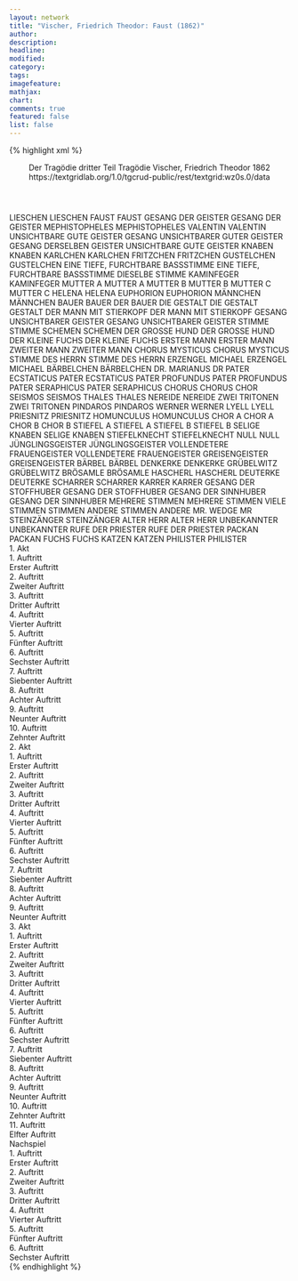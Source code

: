 ```yaml
---
layout: network
title: "Vischer, Friedrich Theodor: Faust (1862)"
author:
description:
headline:
modified:
category:
tags:
imagefeature: 
mathjax: 
chart: 
comments: true
featured: false
list: false
---
```

{% highlight xml %}
<?xml-model href="https://raw.githubusercontent.com/DLiNa/project/master/rules/lina.rnc"?><?xml-model href="https://raw.githubusercontent.com/DLiNa/project/master/rules/lina.sch"?>
<play xmlns="http://lina.digital">
  <header>
    <title>Faust</title>
    <subtitle>Der Tragödie dritter Teil</subtitle>
    <genretitle>Tragödie</genretitle>
    <author>Vischer, Friedrich Theodor</author>
    <date type="print" when="1862">1862</date>
    <date type="premiere"/>
    <date type="written"/>
    <source>https://textgridlab.org/1.0/tgcrud-public/rest/textgrid:wz0s.0/data</source>
  </header>
  <personae>
    <character>
      <name>LIESCHEN</name>
      <alias xml:id="lieschen">
        <name>LIESCHEN</name>
      </alias>
    </character>
    <character>
      <name>FAUST</name>
      <alias xml:id="faust">
        <name>FAUST</name>
      </alias>
    </character>
    <character>
      <name>GESANG DER GEISTER</name>
      <alias xml:id="gesang_der_geister">
        <name>GESANG DER GEISTER</name>
      </alias>
    </character>
    <character>
      <name>MEPHISTOPHELES</name>
      <alias xml:id="mephistopheles">
        <name>MEPHISTOPHELES</name>
      </alias>
    </character>
    <character>
      <name>VALENTIN</name>
      <alias xml:id="valentin">
        <name>VALENTIN</name>
      </alias>
    </character>
    <character>
      <name>UNSICHTBARE GUTE GEISTER</name>
      <alias xml:id="gesang_unsichtbarer_guter_geister">
        <name>GESANG UNSICHTBARER GUTER GEISTER</name>
      </alias>
      <alias xml:id="gesang_derselben_geister">
        <name>GESANG DERSELBEN GEISTER</name>
      </alias>
      <alias xml:id="unsichtbare_gute_geister">
        <name>UNSICHTBARE GUTE GEISTER</name>
      </alias>
    </character>
    <character>
      <name>KNABEN</name>
      <alias xml:id="knaben">
        <name>KNABEN</name>
      </alias>
    </character>
    <character>
      <name>KARLCHEN</name>
      <alias xml:id="karlchen">
        <name>KARLCHEN</name>
      </alias>
    </character>
    <character>
      <name>FRITZCHEN</name>
      <alias xml:id="fritzchen">
        <name>FRITZCHEN</name>
      </alias>
    </character>
    <character>
      <name>GUSTELCHEN</name>
      <alias xml:id="gustelchen">
        <name>GUSTELCHEN</name>
      </alias>
    </character>
    <character>
      <name>EINE TIEFE, FURCHTBARE BASSSTIMME</name>
      <alias xml:id="eine_tiefe_furchtbare_bassstimme">
        <name>EINE TIEFE, FURCHTBARE BASSSTIMME</name>
      </alias>
      <alias xml:id="dieselbe_stimme">
        <name>DIESELBE STIMME</name>
      </alias>
    </character>
    <character>
      <name>KAMINFEGER</name>
      <alias xml:id="kaminfeger">
        <name>KAMINFEGER</name>
      </alias>
    </character>
    <character>
      <name>MUTTER A</name>
      <alias xml:id="mutter_a">
        <name>MUTTER A</name>
      </alias>
    </character>
    <character>
      <name>MUTTER B</name>
      <alias xml:id="mutter_b">
        <name>MUTTER B</name>
      </alias>
    </character>
    <character>
      <name>MUTTER C</name>
      <alias xml:id="mutter_c">
        <name>MUTTER C</name>
      </alias>
    </character>
    <character>
      <name>HELENA</name>
      <alias xml:id="helena">
        <name>HELENA</name>
      </alias>
    </character>
    <character>
      <name>EUPHORION</name>
      <alias xml:id="euphorion">
        <name>EUPHORION</name>
      </alias>
    </character>
    <character>
      <name>MÄNNCHEN</name>
      <alias xml:id="männchen">
        <name>MÄNNCHEN</name>
      </alias>
    </character>
    <character>
      <name>BAUER</name>
      <alias xml:id="bauer">
        <name>BAUER</name>
      </alias>
      <alias xml:id="der_bauer">
        <name>DER BAUER</name>
      </alias>
    </character>
    <character>
      <name>DIE GESTALT</name>
      <alias xml:id="die_gestalt">
        <name>DIE GESTALT</name>
      </alias>
      <alias xml:id="gestalt">
        <name>GESTALT</name>
      </alias>
    </character>
    <character>
      <name>DER MANN MIT STIERKOPF</name>
      <alias xml:id="der_mann_mit_stierkopf">
        <name>DER MANN MIT STIERKOPF</name>
      </alias>
    </character>
    <character>
      <name>GESANG UNSICHTBARER GEISTER</name>
      <alias xml:id="gesang_unsichtbarer_geister">
        <name>GESANG UNSICHTBARER GEISTER</name>
      </alias>
    </character>
    <character>
      <name>STIMME</name>
      <alias xml:id="stimme">
        <name>STIMME</name>
      </alias>
    </character>
    <character>
      <name>SCHEMEN</name>
      <alias xml:id="schemen">
        <name>SCHEMEN</name>
      </alias>
    </character>
    <character>
      <name>DER GROSSE HUND</name>
      <alias xml:id="der_grosse_hund">
        <name>DER GROSSE HUND</name>
      </alias>
    </character>
    <character>
      <name>DER KLEINE FUCHS</name>
      <alias xml:id="der_kleine_fuchs">
        <name>DER KLEINE FUCHS</name>
      </alias>
    </character>
    <character>
      <name>ERSTER MANN</name>
      <alias xml:id="erster_mann">
        <name>ERSTER MANN</name>
      </alias>
    </character>
    <character>
      <name>ZWEITER MANN</name>
      <alias xml:id="zweiter_mann">
        <name>ZWEITER MANN</name>
      </alias>
    </character>
    <character>
      <name>CHORUS MYSTICUS</name>
      <alias xml:id="chorus_mysticus">
        <name>CHORUS MYSTICUS</name>
      </alias>
    </character>
    <character>
      <name>STIMME DES HERRN</name>
      <alias xml:id="stimme_des_herrn">
        <name>STIMME DES HERRN</name>
      </alias>
    </character>
    <character>
      <name>ERZENGEL MICHAEL</name>
      <alias xml:id="erzengel_michael">
        <name>ERZENGEL MICHAEL</name>
      </alias>
    </character>
    <character>
      <name>BÄRBELCHEN</name>
      <alias xml:id="bärbelchen">
        <name>BÄRBELCHEN</name>
      </alias>
    </character>
    <character>
      <name>DR. MARIANUS</name>
      <alias xml:id="dr">
        <name>DR</name>
      </alias>
    </character>
    <character>
      <name>PATER ECSTATICUS</name>
      <alias xml:id="pater_ecstaticus">
        <name>PATER ECSTATICUS</name>
      </alias>
    </character>
    <character>
      <name>PATER PROFUNDUS</name>
      <alias xml:id="pater_profundus">
        <name>PATER PROFUNDUS</name>
      </alias>
    </character>
    <character>
      <name>PATER SERAPHICUS</name>
      <alias xml:id="pater_seraphicus">
        <name>PATER SERAPHICUS</name>
      </alias>
    </character>
    <character>
      <name>CHORUS</name>
      <alias xml:id="chorus">
        <name>CHORUS</name>
      </alias>
      <alias xml:id="chor">
        <name>CHOR</name>
      </alias>
    </character>
    <character>
      <name>SEISMOS</name>
      <alias xml:id="seismos">
        <name>SEISMOS</name>
      </alias>
    </character>
    <character>
      <name>THALES</name>
      <alias xml:id="thales">
        <name>THALES</name>
      </alias>
    </character>
    <character>
      <name>NEREIDE</name>
      <alias xml:id="nereide">
        <name>NEREIDE</name>
      </alias>
    </character>
    <character>
      <name>ZWEI TRITONEN</name>
      <alias xml:id="zwei_tritonen">
        <name>ZWEI TRITONEN</name>
      </alias>
    </character>
    <character>
      <name>PINDAROS</name>
      <alias xml:id="pindaros">
        <name>PINDAROS</name>
      </alias>
    </character>
    <character>
      <name>WERNER</name>
      <alias xml:id="werner">
        <name>WERNER</name>
      </alias>
    </character>
    <character>
      <name>LYELL</name>
      <alias xml:id="lyell">
        <name>LYELL</name>
      </alias>
    </character>
    <character>
      <name>PRIESNITZ</name>
      <alias xml:id="priesnitz">
        <name>PRIESNITZ</name>
      </alias>
    </character>
    <character>
      <name>HOMUNCULUS</name>
      <alias xml:id="homunculus">
        <name>HOMUNCULUS</name>
      </alias>
    </character>
    <character>
      <name>CHOR A</name>
      <alias xml:id="chor_a">
        <name>CHOR A</name>
      </alias>
    </character>
    <character>
      <name>CHOR B</name>
      <alias xml:id="chor_b">
        <name>CHOR B</name>
      </alias>
    </character>
    <character>
      <name>STIEFEL A</name>
      <alias xml:id="stiefel_a">
        <name>STIEFEL A</name>
      </alias>
    </character>
    <character>
      <name>STIEFEL B</name>
      <alias xml:id="stiefel_b">
        <name>STIEFEL B</name>
      </alias>
    </character>
    <character>
      <name>SELIGE KNABEN</name>
      <alias xml:id="selige_knaben">
        <name>SELIGE KNABEN</name>
      </alias>
    </character>
    <character>
      <name>STIEFELKNECHT</name>
      <alias xml:id="stiefelknecht">
        <name>STIEFELKNECHT</name>
      </alias>
    </character>
    <character>
      <name>NULL</name>
      <alias xml:id="null">
        <name>NULL</name>
      </alias>
    </character>
    <character>
      <name>JÜNGLINGSGEISTER</name>
      <alias xml:id="jünglingsgeister">
        <name>JÜNGLINGSGEISTER</name>
      </alias>
    </character>
    <character>
      <name>VOLLENDETERE FRAUENGEISTER</name>
      <alias xml:id="vollendetere_frauengeister">
        <name>VOLLENDETERE FRAUENGEISTER</name>
      </alias>
    </character>
    <character>
      <name>GREISENGEISTER</name>
      <alias xml:id="greisengeister">
        <name>GREISENGEISTER</name>
      </alias>
    </character>
    <character>
      <name>BÄRBEL</name>
      <alias xml:id="bärbel">
        <name>BÄRBEL</name>
      </alias>
    </character>
    <character>
      <name>DENKERKE</name>
      <alias xml:id="denkerke">
        <name>DENKERKE</name>
      </alias>
    </character>
    <character>
      <name>GRÜBELWITZ</name>
      <alias xml:id="grübelwitz">
        <name>GRÜBELWITZ</name>
      </alias>
    </character>
    <character>
      <name>BRÖSAMLE</name>
      <alias xml:id="brösamle">
        <name>BRÖSAMLE</name>
      </alias>
    </character>
    <character>
      <name>HASCHERL</name>
      <alias xml:id="hascherl">
        <name>HASCHERL</name>
      </alias>
    </character>
    <character>
      <name>DEUTERKE</name>
      <alias xml:id="deuterke">
        <name>DEUTERKE</name>
      </alias>
    </character>
    <character>
      <name>SCHARRER</name>
      <alias xml:id="scharrer">
        <name>SCHARRER</name>
      </alias>
    </character>
    <character>
      <name>KARRER</name>
      <alias xml:id="karrer">
        <name>KARRER</name>
      </alias>
    </character>
    <character>
      <name>GESANG DER STOFFHUBER</name>
      <alias xml:id="gesang_der_stoffhuber">
        <name>GESANG DER STOFFHUBER</name>
      </alias>
    </character>
    <character>
      <name>GESANG DER SINNHUBER</name>
      <alias xml:id="gesang_der_sinnhuber">
        <name>GESANG DER SINNHUBER</name>
      </alias>
    </character>
    <character>
      <name>MEHRERE STIMMEN</name>
      <alias xml:id="mehrere_stimmen">
        <name>MEHRERE STIMMEN</name>
      </alias>
      <alias xml:id="viele_stimmen">
        <name>VIELE STIMMEN</name>
      </alias>
      <alias xml:id="stimmen">
        <name>STIMMEN</name>
      </alias>
      <alias xml:id="andere_stimmen">
        <name>ANDERE STIMMEN</name>
      </alias>
      <alias xml:id="andere">
        <name>ANDERE</name>
      </alias>
    </character>
    <character>
      <name>MR. WEDGE</name>
      <alias xml:id="mr">
        <name>MR</name>
      </alias>
    </character>
    <character>
      <name>STEINZÄNGER</name>
      <alias xml:id="steinzänger">
        <name>STEINZÄNGER</name>
      </alias>
    </character>
    <character>
      <name>ALTER HERR</name>
      <alias xml:id="alter_herr">
        <name>ALTER HERR</name>
      </alias>
    </character>
    <character>
      <name>UNBEKANNTER</name>
      <alias xml:id="unbekannter">
        <name>UNBEKANNTER</name>
      </alias>
    </character>
    <character>
      <name>RUFE DER PRIESTER</name>
      <alias xml:id="rufe_der_priester">
        <name>RUFE DER PRIESTER</name>
      </alias>
    </character>
    <character>
      <name>PACKAN</name>
      <alias xml:id="packan">
        <name>PACKAN</name>
      </alias>
    </character>
    <character>
      <name>FUCHS</name>
      <alias xml:id="fuchs">
        <name>FUCHS</name>
      </alias>
    </character>
    <character>
      <name>KATZEN</name>
      <alias xml:id="katzen">
        <name>KATZEN</name>
      </alias>
    </character>
    <character>
      <name>PHILISTER</name>
      <alias xml:id="philister">
        <name>PHILISTER</name>
      </alias>
    </character>
  </personae>
  <text>
    <div>
      <head>1. Akt</head>
      <div>
        <head>1. Auftritt</head>
        <div>
          <head>Erster Auftritt</head>
          <sp who="#lieschen">
            <amount n="1" unit="speech_acts"/>
            <amount n="963" unit="words"/>
            <amount n="155" unit="lines"/>
            <amount n="5452" unit="chars"/>
          </sp>
        </div>
      </div>
      <div>
        <head>2. Auftritt</head>
        <div>
          <head>Zweiter Auftritt</head>
          <sp who="#lieschen">
            <amount n="11" unit="speech_acts"/>
            <amount n="187" unit="words"/>
            <amount n="27" unit="lines"/>
            <amount n="1007" unit="chars"/>
          </sp>
          <sp who="#faust">
            <amount n="11" unit="speech_acts"/>
            <amount n="587" unit="words"/>
            <amount n="89" unit="lines"/>
            <amount n="3240" unit="chars"/>
          </sp>
        </div>
      </div>
      <div>
        <head>3. Auftritt</head>
        <div>
          <head>Dritter Auftritt</head>
          <sp who="#gesang_der_geister">
            <amount n="1" unit="speech_acts"/>
            <amount n="227" unit="words"/>
            <amount n="76" unit="lines"/>
            <amount n="1350" unit="chars"/>
          </sp>
          <sp who="#faust">
            <amount n="3" unit="speech_acts"/>
            <amount n="143" unit="words"/>
            <amount n="21" unit="lines"/>
            <amount n="777" unit="chars"/>
          </sp>
          <sp who="#mephistopheles">
            <amount n="3" unit="speech_acts"/>
            <amount n="38" unit="words"/>
            <amount n="6" unit="lines"/>
            <amount n="187" unit="chars"/>
          </sp>
          <sp who="#lieschen">
            <amount n="4" unit="speech_acts"/>
            <amount n="77" unit="words"/>
            <amount n="11" unit="lines"/>
            <amount n="361" unit="chars"/>
          </sp>
        </div>
      </div>
      <div>
        <head>4. Auftritt</head>
        <div>
          <head>Vierter Auftritt</head>
          <sp who="#valentin">
            <amount n="4" unit="speech_acts"/>
            <amount n="108" unit="words"/>
            <amount n="16" unit="lines"/>
            <amount n="552" unit="chars"/>
          </sp>
          <sp who="#faust">
            <amount n="2" unit="speech_acts"/>
            <amount n="83" unit="words"/>
            <amount n="16" unit="lines"/>
            <amount n="463" unit="chars"/>
          </sp>
          <sp who="#lieschen">
            <amount n="1" unit="speech_acts"/>
            <amount n="24" unit="words"/>
            <amount n="4" unit="lines"/>
            <amount n="143" unit="chars"/>
          </sp>
          <sp who="#mephistopheles">
            <amount n="3" unit="speech_acts"/>
            <amount n="54" unit="words"/>
            <amount n="7" unit="lines"/>
            <amount n="284" unit="chars"/>
          </sp>
        </div>
      </div>
      <div>
        <head>5. Auftritt</head>
        <div>
          <head>Fünfter Auftritt</head>
          <sp who="#gesang_unsichtbarer_guter_geister">
            <amount n="1" unit="speech_acts"/>
            <amount n="4" unit="words"/>
            <amount n="1" unit="lines"/>
            <amount n="21" unit="chars"/>
          </sp>
          <sp who="#faust">
            <amount n="4" unit="speech_acts"/>
            <amount n="76" unit="words"/>
            <amount n="11" unit="lines"/>
            <amount n="434" unit="chars"/>
          </sp>
          <sp who="#lieschen">
            <amount n="2" unit="speech_acts"/>
            <amount n="64" unit="words"/>
            <amount n="13" unit="lines"/>
            <amount n="430" unit="chars"/>
          </sp>
          <sp who="#gesang_derselben_geister">
            <amount n="1" unit="speech_acts"/>
            <amount n="65" unit="words"/>
            <amount n="24" unit="lines"/>
            <amount n="512" unit="chars"/>
          </sp>
          <sp who="#valentin">
            <amount n="2" unit="speech_acts"/>
            <amount n="154" unit="words"/>
            <amount n="20" unit="lines"/>
            <amount n="801" unit="chars"/>
          </sp>
        </div>
      </div>
      <div>
        <head>6. Auftritt</head>
        <div>
          <head>Sechster Auftritt</head>
          <sp who="#mephistopheles">
            <amount n="12" unit="speech_acts"/>
            <amount n="473" unit="words"/>
            <amount n="71" unit="lines"/>
            <amount n="2627" unit="chars"/>
          </sp>
          <sp who="#knaben">
            <amount n="6" unit="speech_acts"/>
            <amount n="44" unit="words"/>
            <amount n="7" unit="lines"/>
            <amount n="226" unit="chars"/>
          </sp>
          <sp who="#karlchen">
            <amount n="1" unit="speech_acts"/>
            <amount n="9" unit="words"/>
            <amount n="1" unit="lines"/>
            <amount n="53" unit="chars"/>
          </sp>
          <sp who="#fritzchen">
            <amount n="1" unit="speech_acts"/>
            <amount n="5" unit="words"/>
            <amount n="1" unit="lines"/>
            <amount n="36" unit="chars"/>
          </sp>
          <sp who="#gustelchen">
            <amount n="1" unit="speech_acts"/>
            <amount n="3" unit="words"/>
            <amount n="1" unit="lines"/>
            <amount n="16" unit="chars"/>
          </sp>
        </div>
      </div>
      <div>
        <head>7. Auftritt</head>
        <div>
          <head>Siebenter Auftritt</head>
          <sp who="#faust">
            <amount n="9" unit="speech_acts"/>
            <amount n="909" unit="words"/>
            <amount n="115" unit="lines"/>
            <amount n="5153" unit="chars"/>
          </sp>
          <sp who="#knaben">
            <amount n="2" unit="speech_acts"/>
            <amount n="20" unit="words"/>
            <amount n="2" unit="lines"/>
            <amount n="101" unit="chars"/>
          </sp>
          <sp who="#karlchen">
            <amount n="1" unit="speech_acts"/>
            <amount n="7" unit="words"/>
            <amount n="1" unit="lines"/>
            <amount n="27" unit="chars"/>
          </sp>
          <sp who="#lieschen">
            <amount n="2" unit="speech_acts"/>
            <amount n="89" unit="words"/>
            <amount n="15" unit="lines"/>
            <amount n="531" unit="chars"/>
          </sp>
          <sp who="#fritzchen">
            <amount n="2" unit="speech_acts"/>
            <amount n="22" unit="words"/>
            <amount n="3" unit="lines"/>
            <amount n="99" unit="chars"/>
          </sp>
          <sp who="#mephistopheles">
            <amount n="1" unit="speech_acts"/>
            <amount n="55" unit="words"/>
            <amount n="8" unit="lines"/>
            <amount n="309" unit="chars"/>
          </sp>
          <sp who="#gesang_unsichtbarer_guter_geister">
            <amount n="1" unit="speech_acts"/>
            <amount n="101" unit="words"/>
            <amount n="41" unit="lines"/>
            <amount n="798" unit="chars"/>
          </sp>
        </div>
      </div>
      <div>
        <head>8. Auftritt</head>
        <div>
          <head>Achter Auftritt</head>
          <sp who="#faust">
            <amount n="6" unit="speech_acts"/>
            <amount n="169" unit="words"/>
            <amount n="24" unit="lines"/>
            <amount n="914" unit="chars"/>
          </sp>
          <sp who="#lieschen">
            <amount n="6" unit="speech_acts"/>
            <amount n="130" unit="words"/>
            <amount n="20" unit="lines"/>
            <amount n="707" unit="chars"/>
          </sp>
          <sp who="#eine_tiefe_furchtbare_bassstimme">
            <amount n="1" unit="speech_acts"/>
            <amount n="25" unit="words"/>
            <amount n="3" unit="lines"/>
            <amount n="145" unit="chars"/>
          </sp>
          <sp who="#dieselbe_stimme">
            <amount n="2" unit="speech_acts"/>
            <amount n="88" unit="words"/>
            <amount n="14" unit="lines"/>
            <amount n="499" unit="chars"/>
          </sp>
        </div>
      </div>
      <div>
        <head>9. Auftritt</head>
        <div>
          <head>Neunter Auftritt</head>
          <sp who="#valentin">
            <amount n="10" unit="speech_acts"/>
            <amount n="245" unit="words"/>
            <amount n="32" unit="lines"/>
            <amount n="1287" unit="chars"/>
          </sp>
          <sp who="#faust">
            <amount n="9" unit="speech_acts"/>
            <amount n="268" unit="words"/>
            <amount n="44" unit="lines"/>
            <amount n="1598" unit="chars"/>
          </sp>
          <sp who="#lieschen">
            <amount n="2" unit="speech_acts"/>
            <amount n="61" unit="words"/>
            <amount n="8" unit="lines"/>
            <amount n="322" unit="chars"/>
          </sp>
        </div>
      </div>
      <div>
        <head>10. Auftritt</head>
        <div>
          <head>Zehnter Auftritt</head>
          <sp who="#kaminfeger">
            <amount n="1" unit="speech_acts"/>
            <amount n="27" unit="words"/>
            <amount n="4" unit="lines"/>
            <amount n="146" unit="chars"/>
          </sp>
          <sp who="#lieschen">
            <amount n="2" unit="speech_acts"/>
            <amount n="71" unit="words"/>
            <amount n="10" unit="lines"/>
            <amount n="381" unit="chars"/>
          </sp>
          <sp who="#valentin">
            <amount n="3" unit="speech_acts"/>
            <amount n="69" unit="words"/>
            <amount n="9" unit="lines"/>
            <amount n="375" unit="chars"/>
          </sp>
          <sp who="#faust">
            <amount n="2" unit="speech_acts"/>
            <amount n="99" unit="words"/>
            <amount n="15" unit="lines"/>
            <amount n="628" unit="chars"/>
          </sp>
        </div>
      </div>
    </div>
    <div>
      <head>2. Akt</head>
      <div>
        <head>1. Auftritt</head>
        <div>
          <head>Erster Auftritt</head>
          <sp who="#mutter_a">
            <amount n="3" unit="speech_acts"/>
            <amount n="104" unit="words"/>
            <amount n="31" unit="lines"/>
            <amount n="663" unit="chars"/>
          </sp>
          <sp who="#mutter_b">
            <amount n="1" unit="speech_acts"/>
            <amount n="47" unit="words"/>
            <amount n="14" unit="lines"/>
            <amount n="271" unit="chars"/>
          </sp>
          <sp who="#mutter_c">
            <amount n="1" unit="speech_acts"/>
            <amount n="46" unit="words"/>
            <amount n="14" unit="lines"/>
            <amount n="262" unit="chars"/>
          </sp>
          <sp who="#mutter_a #mutter_b #mutter_c">
            <amount n="1" unit="speech_acts"/>
            <amount n="50" unit="words"/>
            <amount n="14" unit="lines"/>
            <amount n="284" unit="chars"/>
          </sp>
          <sp who="#mephistopheles">
            <amount n="1" unit="speech_acts"/>
            <amount n="15" unit="words"/>
            <amount n="3" unit="lines"/>
            <amount n="84" unit="chars"/>
          </sp>
          <sp who="#mutter_a #mutter_b #mutter_c">
            <amount n="1" unit="speech_acts"/>
            <amount n="6" unit="words"/>
            <amount n="1" unit="lines"/>
            <amount n="41" unit="chars"/>
          </sp>
        </div>
      </div>
      <div>
        <head>2. Auftritt</head>
        <div>
          <head>Zweiter Auftritt</head>
          <sp who="#mephistopheles">
            <amount n="12" unit="speech_acts"/>
            <amount n="1423" unit="words"/>
            <amount n="196" unit="lines"/>
            <amount n="8046" unit="chars"/>
          </sp>
          <sp who="#mutter_a">
            <amount n="9" unit="speech_acts"/>
            <amount n="234" unit="words"/>
            <amount n="34" unit="lines"/>
            <amount n="1333" unit="chars"/>
          </sp>
          <sp who="#mutter_b">
            <amount n="1" unit="speech_acts"/>
            <amount n="9" unit="words"/>
            <amount n="2" unit="lines"/>
            <amount n="67" unit="chars"/>
          </sp>
          <sp who="#mutter_c">
            <amount n="1" unit="speech_acts"/>
            <amount n="12" unit="words"/>
            <amount n="2" unit="lines"/>
            <amount n="66" unit="chars"/>
          </sp>
          <sp who="#mutter_a #mutter_b #mutter_c">
            <amount n="4" unit="speech_acts"/>
            <amount n="41" unit="words"/>
            <amount n="7" unit="lines"/>
            <amount n="227" unit="chars"/>
          </sp>
          <sp who="#valentin">
            <amount n="3" unit="speech_acts"/>
            <amount n="65" unit="words"/>
            <amount n="12" unit="lines"/>
            <amount n="378" unit="chars"/>
          </sp>
          <sp who="#faust">
            <amount n="2" unit="speech_acts"/>
            <amount n="27" unit="words"/>
            <amount n="4" unit="lines"/>
            <amount n="154" unit="chars"/>
          </sp>
        </div>
      </div>
      <div>
        <head>3. Auftritt</head>
        <div>
          <head>Dritter Auftritt</head>
          <sp who="#valentin">
            <amount n="2" unit="speech_acts"/>
            <amount n="56" unit="words"/>
            <amount n="10" unit="lines"/>
            <amount n="306" unit="chars"/>
          </sp>
          <sp who="#faust">
            <amount n="1" unit="speech_acts"/>
            <amount n="40" unit="words"/>
            <amount n="6" unit="lines"/>
            <amount n="226" unit="chars"/>
          </sp>
        </div>
      </div>
      <div>
        <head>4. Auftritt</head>
        <div>
          <head>Vierter Auftritt</head>
          <sp who="#helena">
            <amount n="5" unit="speech_acts"/>
            <amount n="220" unit="words"/>
            <amount n="29" unit="lines"/>
            <amount n="1332" unit="chars"/>
          </sp>
          <sp who="#faust">
            <amount n="4" unit="speech_acts"/>
            <amount n="306" unit="words"/>
            <amount n="47" unit="lines"/>
            <amount n="1774" unit="chars"/>
          </sp>
        </div>
      </div>
      <div>
        <head>5. Auftritt</head>
        <div>
          <head>Fünfter Auftritt</head>
          <sp who="#euphorion">
            <amount n="5" unit="speech_acts"/>
            <amount n="216" unit="words"/>
            <amount n="60" unit="lines"/>
            <amount n="1256" unit="chars"/>
          </sp>
          <sp who="#helena">
            <amount n="5" unit="speech_acts"/>
            <amount n="169" unit="words"/>
            <amount n="31" unit="lines"/>
            <amount n="995" unit="chars"/>
          </sp>
          <sp who="#valentin">
            <amount n="8" unit="speech_acts"/>
            <amount n="179" unit="words"/>
            <amount n="30" unit="lines"/>
            <amount n="1092" unit="chars"/>
          </sp>
          <sp who="#faust">
            <amount n="9" unit="speech_acts"/>
            <amount n="490" unit="words"/>
            <amount n="71" unit="lines"/>
            <amount n="2717" unit="chars"/>
          </sp>
          <sp who="#gesang_unsichtbarer_guter_geister">
            <amount n="1" unit="speech_acts"/>
            <amount n="55" unit="words"/>
            <amount n="24" unit="lines"/>
            <amount n="470" unit="chars"/>
          </sp>
        </div>
      </div>
      <div>
        <head>6. Auftritt</head>
        <div>
          <head>Sechster Auftritt</head>
          <sp who="#männchen">
            <amount n="2" unit="speech_acts"/>
            <amount n="55" unit="words"/>
            <amount n="8" unit="lines"/>
            <amount n="324" unit="chars"/>
          </sp>
          <sp who="#faust">
            <amount n="5" unit="speech_acts"/>
            <amount n="129" unit="words"/>
            <amount n="18" unit="lines"/>
            <amount n="736" unit="chars"/>
          </sp>
          <sp who="#valentin">
            <amount n="5" unit="speech_acts"/>
            <amount n="108" unit="words"/>
            <amount n="14" unit="lines"/>
            <amount n="576" unit="chars"/>
          </sp>
          <sp who="#bauer">
            <amount n="3" unit="speech_acts"/>
            <amount n="114" unit="words"/>
            <amount n="15" unit="lines"/>
            <amount n="581" unit="chars"/>
          </sp>
        </div>
      </div>
      <div>
        <head>7. Auftritt</head>
        <div>
          <head>Siebenter Auftritt</head>
          <sp who="#die_gestalt">
            <amount n="2" unit="speech_acts"/>
            <amount n="92" unit="words"/>
            <amount n="21" unit="lines"/>
            <amount n="524" unit="chars"/>
          </sp>
          <sp who="#faust">
            <amount n="11" unit="speech_acts"/>
            <amount n="375" unit="words"/>
            <amount n="51" unit="lines"/>
            <amount n="1986" unit="chars"/>
          </sp>
          <sp who="#der_mann_mit_stierkopf">
            <amount n="1" unit="speech_acts"/>
            <amount n="35" unit="words"/>
            <amount n="8" unit="lines"/>
            <amount n="201" unit="chars"/>
          </sp>
          <sp who="#bauer">
            <amount n="1" unit="speech_acts"/>
            <amount n="10" unit="words"/>
            <amount n="2" unit="lines"/>
            <amount n="43" unit="chars"/>
          </sp>
          <sp who="#valentin">
            <amount n="8" unit="speech_acts"/>
            <amount n="235" unit="words"/>
            <amount n="34" unit="lines"/>
            <amount n="1325" unit="chars"/>
          </sp>
          <sp who="#gestalt">
            <amount n="1" unit="speech_acts"/>
            <amount n="8" unit="words"/>
            <amount n="1" unit="lines"/>
            <amount n="40" unit="chars"/>
          </sp>
          <sp who="#der_bauer">
            <amount n="2" unit="speech_acts"/>
            <amount n="40" unit="words"/>
            <amount n="6" unit="lines"/>
            <amount n="200" unit="chars"/>
          </sp>
          <sp who="#gesang_unsichtbarer_geister">
            <amount n="1" unit="speech_acts"/>
            <amount n="62" unit="words"/>
            <amount n="24" unit="lines"/>
            <amount n="485" unit="chars"/>
          </sp>
        </div>
      </div>
      <div>
        <head>8. Auftritt</head>
        <div>
          <head>Achter Auftritt</head>
          <sp who="#valentin">
            <amount n="10" unit="speech_acts"/>
            <amount n="145" unit="words"/>
            <amount n="22" unit="lines"/>
            <amount n="834" unit="chars"/>
          </sp>
          <sp who="#faust">
            <amount n="13" unit="speech_acts"/>
            <amount n="168" unit="words"/>
            <amount n="25" unit="lines"/>
            <amount n="951" unit="chars"/>
          </sp>
          <sp who="#stimme">
            <amount n="1" unit="speech_acts"/>
            <amount n="7" unit="words"/>
            <amount n="2" unit="lines"/>
            <amount n="45" unit="chars"/>
          </sp>
          <sp who="#schemen">
            <amount n="8" unit="speech_acts"/>
            <amount n="606" unit="words"/>
            <amount n="100" unit="lines"/>
            <amount n="3681" unit="chars"/>
          </sp>
          <sp who="#der_grosse_hund">
            <amount n="1" unit="speech_acts"/>
            <amount n="157" unit="words"/>
            <amount n="29" unit="lines"/>
            <amount n="881" unit="chars"/>
          </sp>
          <sp who="#der_kleine_fuchs">
            <amount n="1" unit="speech_acts"/>
            <amount n="318" unit="words"/>
            <amount n="59" unit="lines"/>
            <amount n="1813" unit="chars"/>
          </sp>
        </div>
      </div>
      <div>
        <head>9. Auftritt</head>
        <div>
          <head>Neunter Auftritt</head>
          <sp who="#erster_mann">
            <amount n="1" unit="speech_acts"/>
            <amount n="90" unit="words"/>
            <amount n="20" unit="lines"/>
            <amount n="466" unit="chars"/>
          </sp>
          <sp who="#valentin">
            <amount n="4" unit="speech_acts"/>
            <amount n="230" unit="words"/>
            <amount n="29" unit="lines"/>
            <amount n="1228" unit="chars"/>
          </sp>
          <sp who="#zweiter_mann">
            <amount n="1" unit="speech_acts"/>
            <amount n="122" unit="words"/>
            <amount n="16" unit="lines"/>
            <amount n="698" unit="chars"/>
          </sp>
          <sp who="#faust">
            <amount n="4" unit="speech_acts"/>
            <amount n="240" unit="words"/>
            <amount n="37" unit="lines"/>
            <amount n="1307" unit="chars"/>
          </sp>
          <sp who="#gesang_unsichtbarer_guter_geister">
            <amount n="1" unit="speech_acts"/>
            <amount n="36" unit="words"/>
            <amount n="18" unit="lines"/>
            <amount n="352" unit="chars"/>
          </sp>
          <sp who="#chorus_mysticus">
            <amount n="1" unit="speech_acts"/>
            <amount n="27" unit="words"/>
            <amount n="9" unit="lines"/>
            <amount n="155" unit="chars"/>
          </sp>
          <sp who="#unsichtbare_gute_geister">
            <amount n="1" unit="speech_acts"/>
            <amount n="47" unit="words"/>
            <amount n="13" unit="lines"/>
            <amount n="284" unit="chars"/>
          </sp>
          <sp who="#mutter_a #mutter_b #mutter_c">
            <amount n="1" unit="speech_acts"/>
            <amount n="60" unit="words"/>
            <amount n="20" unit="lines"/>
            <amount n="379" unit="chars"/>
          </sp>
          <sp who="#gesang_unsichtbarer_geister">
            <amount n="1" unit="speech_acts"/>
            <amount n="156" unit="words"/>
            <amount n="55" unit="lines"/>
            <amount n="1120" unit="chars"/>
          </sp>
        </div>
      </div>
    </div>
    <div>
      <head>3. Akt</head>
      <div>
        <head>1. Auftritt</head>
        <div>
          <head>Erster Auftritt</head>
          <sp who="#mephistopheles">
            <amount n="9" unit="speech_acts"/>
            <amount n="591" unit="words"/>
            <amount n="92" unit="lines"/>
            <amount n="3186" unit="chars"/>
          </sp>
          <sp who="#stimme_des_herrn">
            <amount n="7" unit="speech_acts"/>
            <amount n="112" unit="words"/>
            <amount n="19" unit="lines"/>
            <amount n="583" unit="chars"/>
          </sp>
          <sp who="#erzengel_michael">
            <amount n="1" unit="speech_acts"/>
            <amount n="170" unit="words"/>
            <amount n="33" unit="lines"/>
            <amount n="1042" unit="chars"/>
          </sp>
        </div>
      </div>
      <div>
        <head>2. Auftritt</head>
        <div>
          <head>Zweiter Auftritt</head>
          <sp who="#bärbelchen">
            <amount n="1" unit="speech_acts"/>
            <amount n="148" unit="words"/>
            <amount n="20" unit="lines"/>
            <amount n="816" unit="chars"/>
          </sp>
        </div>
      </div>
      <div>
        <head>3. Auftritt</head>
        <div>
          <head>Dritter Auftritt</head>
          <sp who="#lieschen">
            <amount n="5" unit="speech_acts"/>
            <amount n="181" unit="words"/>
            <amount n="29" unit="lines"/>
            <amount n="1079" unit="chars"/>
          </sp>
          <sp who="#bärbelchen">
            <amount n="1" unit="speech_acts"/>
            <amount n="16" unit="words"/>
            <amount n="2" unit="lines"/>
            <amount n="85" unit="chars"/>
          </sp>
          <sp who="#faust">
            <amount n="4" unit="speech_acts"/>
            <amount n="197" unit="words"/>
            <amount n="30" unit="lines"/>
            <amount n="1222" unit="chars"/>
          </sp>
        </div>
      </div>
      <div>
        <head>4. Auftritt</head>
        <div>
          <head>Vierter Auftritt</head>
          <sp who="#dr">
            <amount n="8" unit="speech_acts"/>
            <amount n="407" unit="words"/>
            <amount n="68" unit="lines"/>
            <amount n="2284" unit="chars"/>
          </sp>
          <sp who="#faust">
            <amount n="3" unit="speech_acts"/>
            <amount n="65" unit="words"/>
            <amount n="9" unit="lines"/>
            <amount n="382" unit="chars"/>
          </sp>
          <sp who="#mephistopheles">
            <amount n="2" unit="speech_acts"/>
            <amount n="24" unit="words"/>
            <amount n="4" unit="lines"/>
            <amount n="122" unit="chars"/>
          </sp>
          <sp who="#lieschen">
            <amount n="1" unit="speech_acts"/>
            <amount n="9" unit="words"/>
            <amount n="1" unit="lines"/>
            <amount n="51" unit="chars"/>
          </sp>
          <sp who="#bärbelchen">
            <amount n="3" unit="speech_acts"/>
            <amount n="39" unit="words"/>
            <amount n="6" unit="lines"/>
            <amount n="193" unit="chars"/>
          </sp>
        </div>
      </div>
      <div>
        <head>5. Auftritt</head>
        <div>
          <head>Fünfter Auftritt</head>
          <sp who="#faust">
            <amount n="8" unit="speech_acts"/>
            <amount n="75" unit="words"/>
            <amount n="17" unit="lines"/>
            <amount n="394" unit="chars"/>
          </sp>
          <sp who="#mephistopheles">
            <amount n="11" unit="speech_acts"/>
            <amount n="282" unit="words"/>
            <amount n="58" unit="lines"/>
            <amount n="1552" unit="chars"/>
          </sp>
          <sp who="#valentin">
            <amount n="4" unit="speech_acts"/>
            <amount n="96" unit="words"/>
            <amount n="16" unit="lines"/>
            <amount n="559" unit="chars"/>
          </sp>
        </div>
      </div>
      <div>
        <head>6. Auftritt</head>
        <div>
          <head>Sechster Auftritt</head>
          <sp who="#valentin">
            <amount n="2" unit="speech_acts"/>
            <amount n="30" unit="words"/>
            <amount n="4" unit="lines"/>
            <amount n="174" unit="chars"/>
          </sp>
          <sp who="#faust">
            <amount n="2" unit="speech_acts"/>
            <amount n="17" unit="words"/>
            <amount n="2" unit="lines"/>
            <amount n="77" unit="chars"/>
          </sp>
          <sp who="#dr">
            <amount n="1" unit="speech_acts"/>
            <amount n="56" unit="words"/>
            <amount n="14" unit="lines"/>
            <amount n="353" unit="chars"/>
          </sp>
        </div>
      </div>
      <div>
        <head>7. Auftritt</head>
        <div>
          <head>Siebenter Auftritt</head>
          <sp who="#dr">
            <amount n="10" unit="speech_acts"/>
            <amount n="510" unit="words"/>
            <amount n="89" unit="lines"/>
            <amount n="2891" unit="chars"/>
          </sp>
          <sp who="#valentin">
            <amount n="1" unit="speech_acts"/>
            <amount n="13" unit="words"/>
            <amount n="2" unit="lines"/>
            <amount n="71" unit="chars"/>
          </sp>
          <sp who="#pater_ecstaticus">
            <amount n="1" unit="speech_acts"/>
            <amount n="21" unit="words"/>
            <amount n="5" unit="lines"/>
            <amount n="128" unit="chars"/>
          </sp>
          <sp who="#pater_profundus">
            <amount n="1" unit="speech_acts"/>
            <amount n="34" unit="words"/>
            <amount n="7" unit="lines"/>
            <amount n="186" unit="chars"/>
          </sp>
          <sp who="#pater_seraphicus">
            <amount n="1" unit="speech_acts"/>
            <amount n="32" unit="words"/>
            <amount n="7" unit="lines"/>
            <amount n="170" unit="chars"/>
          </sp>
          <sp who="#faust">
            <amount n="14" unit="speech_acts"/>
            <amount n="296" unit="words"/>
            <amount n="50" unit="lines"/>
            <amount n="1560" unit="chars"/>
          </sp>
          <sp who="#pater_ecstaticus #pater_profundus #pater_seraphicus #dr">
            <amount n="1" unit="speech_acts"/>
            <amount n="44" unit="words"/>
            <amount n="17" unit="lines"/>
            <amount n="345" unit="chars"/>
          </sp>
          <sp who="#pater_ecstaticus #pater_profundus #pater_seraphicus">
            <amount n="1" unit="speech_acts"/>
            <amount n="13" unit="words"/>
            <amount n="3" unit="lines"/>
            <amount n="87" unit="chars"/>
          </sp>
          <sp who="#lieschen">
            <amount n="1" unit="speech_acts"/>
            <amount n="14" unit="words"/>
            <amount n="2" unit="lines"/>
            <amount n="69" unit="chars"/>
          </sp>
          <sp who="#chorus">
            <amount n="1" unit="speech_acts"/>
            <amount n="41" unit="words"/>
            <amount n="8" unit="lines"/>
            <amount n="204" unit="chars"/>
          </sp>
          <sp who="#chor">
            <amount n="8" unit="speech_acts"/>
            <amount n="152" unit="words"/>
            <amount n="32" unit="lines"/>
            <amount n="810" unit="chars"/>
          </sp>
        </div>
      </div>
      <div>
        <head>8. Auftritt</head>
        <div>
          <head>Achter Auftritt</head>
          <sp who="#mephistopheles">
            <amount n="6" unit="speech_acts"/>
            <amount n="259" unit="words"/>
            <amount n="56" unit="lines"/>
            <amount n="1506" unit="chars"/>
          </sp>
          <sp who="#seismos">
            <amount n="1" unit="speech_acts"/>
            <amount n="19" unit="words"/>
            <amount n="4" unit="lines"/>
            <amount n="112" unit="chars"/>
          </sp>
          <sp who="#dr">
            <amount n="1" unit="speech_acts"/>
            <amount n="29" unit="words"/>
            <amount n="4" unit="lines"/>
            <amount n="164" unit="chars"/>
          </sp>
          <sp who="#faust">
            <amount n="10" unit="speech_acts"/>
            <amount n="232" unit="words"/>
            <amount n="34" unit="lines"/>
            <amount n="1245" unit="chars"/>
          </sp>
          <sp who="#thales">
            <amount n="1" unit="speech_acts"/>
            <amount n="14" unit="words"/>
            <amount n="4" unit="lines"/>
            <amount n="96" unit="chars"/>
          </sp>
          <sp who="#nereide">
            <amount n="1" unit="speech_acts"/>
            <amount n="23" unit="words"/>
            <amount n="5" unit="lines"/>
            <amount n="139" unit="chars"/>
          </sp>
          <sp who="#zwei_tritonen">
            <amount n="1" unit="speech_acts"/>
            <amount n="48" unit="words"/>
            <amount n="15" unit="lines"/>
            <amount n="290" unit="chars"/>
          </sp>
          <sp who="#pindaros">
            <amount n="1" unit="speech_acts"/>
            <amount n="15" unit="words"/>
            <amount n="2" unit="lines"/>
            <amount n="74" unit="chars"/>
          </sp>
          <sp who="#werner">
            <amount n="1" unit="speech_acts"/>
            <amount n="34" unit="words"/>
            <amount n="7" unit="lines"/>
            <amount n="218" unit="chars"/>
          </sp>
          <sp who="#lyell">
            <amount n="1" unit="speech_acts"/>
            <amount n="30" unit="words"/>
            <amount n="4" unit="lines"/>
            <amount n="149" unit="chars"/>
          </sp>
          <sp who="#priesnitz">
            <amount n="2" unit="speech_acts"/>
            <amount n="111" unit="words"/>
            <amount n="18" unit="lines"/>
            <amount n="619" unit="chars"/>
          </sp>
        </div>
      </div>
      <div>
        <head>9. Auftritt</head>
        <div>
          <head>Neunter Auftritt</head>
          <sp who="#homunculus">
            <amount n="1" unit="speech_acts"/>
            <amount n="93" unit="words"/>
            <amount n="22" unit="lines"/>
            <amount n="564" unit="chars"/>
          </sp>
          <sp who="#mephistopheles">
            <amount n="2" unit="speech_acts"/>
            <amount n="97" unit="words"/>
            <amount n="16" unit="lines"/>
            <amount n="553" unit="chars"/>
          </sp>
          <sp who="#gesang_unsichtbarer_guter_geister">
            <amount n="1" unit="speech_acts"/>
            <amount n="34" unit="words"/>
            <amount n="11" unit="lines"/>
            <amount n="236" unit="chars"/>
          </sp>
        </div>
      </div>
      <div>
        <head>10. Auftritt</head>
        <div>
          <head>Zehnter Auftritt</head>
          <sp who="#dr">
            <amount n="10" unit="speech_acts"/>
            <amount n="467" unit="words"/>
            <amount n="98" unit="lines"/>
            <amount n="2961" unit="chars"/>
          </sp>
          <sp who="#faust">
            <amount n="5" unit="speech_acts"/>
            <amount n="49" unit="words"/>
            <amount n="7" unit="lines"/>
            <amount n="262" unit="chars"/>
          </sp>
          <sp who="#lieschen">
            <amount n="2" unit="speech_acts"/>
            <amount n="29" unit="words"/>
            <amount n="5" unit="lines"/>
            <amount n="193" unit="chars"/>
          </sp>
          <sp who="#valentin">
            <amount n="6" unit="speech_acts"/>
            <amount n="100" unit="words"/>
            <amount n="14" unit="lines"/>
            <amount n="543" unit="chars"/>
          </sp>
          <sp who="#pater_seraphicus">
            <amount n="1" unit="speech_acts"/>
            <amount n="30" unit="words"/>
            <amount n="4" unit="lines"/>
            <amount n="163" unit="chars"/>
          </sp>
          <sp who="#bärbelchen">
            <amount n="5" unit="speech_acts"/>
            <amount n="67" unit="words"/>
            <amount n="14" unit="lines"/>
            <amount n="377" unit="chars"/>
          </sp>
          <sp who="#pater_ecstaticus">
            <amount n="1" unit="speech_acts"/>
            <amount n="6" unit="words"/>
            <amount n="1" unit="lines"/>
            <amount n="32" unit="chars"/>
          </sp>
          <sp who="#pater_profundus">
            <amount n="1" unit="speech_acts"/>
            <amount n="8" unit="words"/>
            <amount n="1" unit="lines"/>
            <amount n="32" unit="chars"/>
          </sp>
          <sp who="#pater_ecstaticus #pater_profundus #pater_seraphicus #dr">
            <amount n="1" unit="speech_acts"/>
            <amount n="18" unit="words"/>
            <amount n="7" unit="lines"/>
            <amount n="105" unit="chars"/>
          </sp>
        </div>
      </div>
      <div>
        <head>11. Auftritt</head>
        <div>
          <head>Elfter Auftritt</head>
          <sp who="#chor_a">
            <amount n="2" unit="speech_acts"/>
            <amount n="5" unit="words"/>
            <amount n="2" unit="lines"/>
            <amount n="41" unit="chars"/>
          </sp>
          <sp who="#chor_b">
            <amount n="2" unit="speech_acts"/>
            <amount n="5" unit="words"/>
            <amount n="2" unit="lines"/>
            <amount n="39" unit="chars"/>
          </sp>
          <sp who="#chor_a #chor_b">
            <amount n="1" unit="speech_acts"/>
            <amount n="21" unit="words"/>
            <amount n="5" unit="lines"/>
            <amount n="142" unit="chars"/>
          </sp>
          <sp who="#lieschen">
            <amount n="5" unit="speech_acts"/>
            <amount n="80" unit="words"/>
            <amount n="12" unit="lines"/>
            <amount n="461" unit="chars"/>
          </sp>
          <sp who="#valentin">
            <amount n="14" unit="speech_acts"/>
            <amount n="370" unit="words"/>
            <amount n="31" unit="lines"/>
            <amount n="2174" unit="chars"/>
          </sp>
          <sp who="#faust">
            <amount n="8" unit="speech_acts"/>
            <amount n="224" unit="words"/>
            <amount n="33" unit="lines"/>
            <amount n="1252" unit="chars"/>
          </sp>
          <sp who="#dr">
            <amount n="11" unit="speech_acts"/>
            <amount n="368" unit="words"/>
            <amount n="75" unit="lines"/>
            <amount n="2232" unit="chars"/>
          </sp>
          <sp who="#stiefel_a">
            <amount n="2" unit="speech_acts"/>
            <amount n="8" unit="words"/>
            <amount n="2" unit="lines"/>
            <amount n="46" unit="chars"/>
          </sp>
          <sp who="#stiefel_b">
            <amount n="2" unit="speech_acts"/>
            <amount n="7" unit="words"/>
            <amount n="2" unit="lines"/>
            <amount n="44" unit="chars"/>
          </sp>
          <sp who="#stiefel_a #stiefel_b">
            <amount n="1" unit="speech_acts"/>
            <amount n="23" unit="words"/>
            <amount n="4" unit="lines"/>
            <amount n="126" unit="chars"/>
          </sp>
          <sp who="#pater_ecstaticus">
            <amount n="2" unit="speech_acts"/>
            <amount n="64" unit="words"/>
            <amount n="17" unit="lines"/>
            <amount n="409" unit="chars"/>
          </sp>
          <sp who="#pater_seraphicus">
            <amount n="4" unit="speech_acts"/>
            <amount n="100" unit="words"/>
            <amount n="19" unit="lines"/>
            <amount n="543" unit="chars"/>
          </sp>
          <sp who="#pater_profundus">
            <amount n="2" unit="speech_acts"/>
            <amount n="63" unit="words"/>
            <amount n="13" unit="lines"/>
            <amount n="411" unit="chars"/>
          </sp>
          <sp who="#selige_knaben">
            <amount n="2" unit="speech_acts"/>
            <amount n="57" unit="words"/>
            <amount n="13" unit="lines"/>
            <amount n="375" unit="chars"/>
          </sp>
          <sp who="#stiefelknecht">
            <amount n="2" unit="speech_acts"/>
            <amount n="17" unit="words"/>
            <amount n="92" unit="chars"/>
          </sp>
          <sp who="#bärbelchen">
            <amount n="6" unit="speech_acts"/>
            <amount n="72" unit="words"/>
            <amount n="11" unit="lines"/>
            <amount n="353" unit="chars"/>
          </sp>
          <sp who="#null">
            <amount n="1" unit="speech_acts"/>
            <amount n="14" unit="words"/>
            <amount n="2" unit="lines"/>
            <amount n="78" unit="chars"/>
          </sp>
          <sp who="#jünglingsgeister">
            <amount n="1" unit="speech_acts"/>
            <amount n="1" unit="words"/>
            <amount n="1" unit="lines"/>
            <amount n="15" unit="chars"/>
          </sp>
          <sp who="#vollendetere_frauengeister">
            <amount n="1" unit="speech_acts"/>
            <amount n="3" unit="words"/>
            <amount n="1" unit="lines"/>
            <amount n="19" unit="chars"/>
          </sp>
          <sp who="#greisengeister">
            <amount n="1" unit="speech_acts"/>
            <amount n="3" unit="words"/>
            <amount n="1" unit="lines"/>
            <amount n="34" unit="chars"/>
          </sp>
          <sp who="#chorus_mysticus">
            <amount n="1" unit="speech_acts"/>
            <amount n="24" unit="words"/>
            <amount n="8" unit="lines"/>
            <amount n="165" unit="chars"/>
          </sp>
        </div>
      </div>
    </div>
    <div>
      <head>Nachspiel</head>
      <div>
        <head>1. Auftritt</head>
        <div>
          <head>Erster Auftritt</head>
          <sp who="#valentin">
            <amount n="4" unit="speech_acts"/>
            <amount n="296" unit="words"/>
            <amount n="40" unit="lines"/>
            <amount n="1647" unit="chars"/>
          </sp>
          <sp who="#bärbel">
            <amount n="3" unit="speech_acts"/>
            <amount n="126" unit="words"/>
            <amount n="16" unit="lines"/>
            <amount n="640" unit="chars"/>
          </sp>
        </div>
      </div>
      <div>
        <head>2. Auftritt</head>
        <div>
          <head>Zweiter Auftritt</head>
          <sp who="#denkerke">
            <amount n="23" unit="speech_acts"/>
            <amount n="1566" unit="words"/>
            <amount n="84" unit="lines"/>
            <amount n="9603" unit="chars"/>
          </sp>
          <sp who="#valentin">
            <amount n="8" unit="speech_acts"/>
            <amount n="117" unit="words"/>
            <amount n="19" unit="lines"/>
            <amount n="686" unit="chars"/>
          </sp>
          <sp who="#grübelwitz">
            <amount n="6" unit="speech_acts"/>
            <amount n="117" unit="words"/>
            <amount n="14" unit="lines"/>
            <amount n="657" unit="chars"/>
          </sp>
          <sp who="#bärbel">
            <amount n="2" unit="speech_acts"/>
            <amount n="36" unit="words"/>
            <amount n="6" unit="lines"/>
            <amount n="233" unit="chars"/>
          </sp>
          <sp who="#brösamle">
            <amount n="5" unit="speech_acts"/>
            <amount n="105" unit="words"/>
            <amount n="15" unit="lines"/>
            <amount n="582" unit="chars"/>
          </sp>
          <sp who="#hascherl">
            <amount n="2" unit="speech_acts"/>
            <amount n="29" unit="words"/>
            <amount n="5" unit="lines"/>
            <amount n="171" unit="chars"/>
          </sp>
          <sp who="#deuterke">
            <amount n="9" unit="speech_acts"/>
            <amount n="275" unit="words"/>
            <amount n="43" unit="lines"/>
            <amount n="1504" unit="chars"/>
          </sp>
          <sp who="#denkerke #valentin #grübelwitz #bärbel #brösamle #hascherl #deuterke #scharrer #karrer #gesang_der_stoffhuber #chorus #mehrere_stimmen">
            <amount n="2" unit="speech_acts"/>
            <amount n="15" unit="words"/>
            <amount n="3" unit="lines"/>
            <amount n="89" unit="chars"/>
          </sp>
          <sp who="#scharrer">
            <amount n="4" unit="speech_acts"/>
            <amount n="119" unit="words"/>
            <amount n="17" unit="lines"/>
            <amount n="718" unit="chars"/>
          </sp>
          <sp who="#karrer">
            <amount n="7" unit="speech_acts"/>
            <amount n="129" unit="words"/>
            <amount n="20" unit="lines"/>
            <amount n="740" unit="chars"/>
          </sp>
          <sp who="#gesang_der_stoffhuber">
            <amount n="1" unit="speech_acts"/>
            <amount n="280" unit="words"/>
            <amount n="55" unit="lines"/>
            <amount n="1574" unit="chars"/>
          </sp>
          <sp who="#gesang_der_sinnhuber">
            <amount n="1" unit="speech_acts"/>
            <amount n="164" unit="words"/>
            <amount n="32" unit="lines"/>
            <amount n="961" unit="chars"/>
          </sp>
          <sp who="#chorus">
            <amount n="6" unit="speech_acts"/>
            <amount n="28" unit="words"/>
            <amount n="8" unit="lines"/>
            <amount n="165" unit="chars"/>
          </sp>
          <sp who="#mehrere_stimmen">
            <amount n="1" unit="speech_acts"/>
            <amount n="11" unit="words"/>
            <amount n="1" unit="lines"/>
            <amount n="70" unit="chars"/>
          </sp>
        </div>
      </div>
      <div>
        <head>3. Auftritt</head>
        <div>
          <head>Dritter Auftritt</head>
          <sp who="#mr">
            <amount n="8" unit="speech_acts"/>
            <amount n="389" unit="words"/>
            <amount n="6" unit="lines"/>
            <amount n="2479" unit="chars"/>
          </sp>
          <sp who="#denkerke">
            <amount n="29" unit="speech_acts"/>
            <amount n="1136" unit="words"/>
            <amount n="25" unit="lines"/>
            <amount n="6698" unit="chars"/>
          </sp>
          <sp who="#karrer">
            <amount n="5" unit="speech_acts"/>
            <amount n="74" unit="words"/>
            <amount n="4" unit="lines"/>
            <amount n="383" unit="chars"/>
          </sp>
          <sp who="#hascherl">
            <amount n="6" unit="speech_acts"/>
            <amount n="82" unit="words"/>
            <amount n="5" unit="lines"/>
            <amount n="483" unit="chars"/>
          </sp>
          <sp who="#viele_stimmen">
            <amount n="1" unit="speech_acts"/>
            <amount n="19" unit="words"/>
            <amount n="2" unit="lines"/>
            <amount n="114" unit="chars"/>
          </sp>
          <sp who="#steinzänger">
            <amount n="7" unit="speech_acts"/>
            <amount n="367" unit="words"/>
            <amount n="4" unit="lines"/>
            <amount n="2162" unit="chars"/>
          </sp>
          <sp who="#valentin">
            <amount n="12" unit="speech_acts"/>
            <amount n="214" unit="words"/>
            <amount n="33" unit="lines"/>
            <amount n="1192" unit="chars"/>
          </sp>
          <sp who="#deuterke">
            <amount n="7" unit="speech_acts"/>
            <amount n="80" unit="words"/>
            <amount n="6" unit="lines"/>
            <amount n="474" unit="chars"/>
          </sp>
          <sp who="#grübelwitz">
            <amount n="10" unit="speech_acts"/>
            <amount n="222" unit="words"/>
            <amount n="6" unit="lines"/>
            <amount n="1323" unit="chars"/>
          </sp>
          <sp who="#bärbel">
            <amount n="9" unit="speech_acts"/>
            <amount n="156" unit="words"/>
            <amount n="23" unit="lines"/>
            <amount n="834" unit="chars"/>
          </sp>
          <sp who="#brösamle">
            <amount n="11" unit="speech_acts"/>
            <amount n="286" unit="words"/>
            <amount n="4" unit="lines"/>
            <amount n="1694" unit="chars"/>
          </sp>
          <sp who="#scharrer">
            <amount n="4" unit="speech_acts"/>
            <amount n="53" unit="words"/>
            <amount n="3" unit="lines"/>
            <amount n="319" unit="chars"/>
          </sp>
          <sp who="#mehrere_stimmen">
            <amount n="2" unit="speech_acts"/>
            <amount n="9" unit="words"/>
            <amount n="2" unit="lines"/>
            <amount n="55" unit="chars"/>
          </sp>
          <sp who="#andere_stimmen">
            <amount n="1" unit="speech_acts"/>
            <amount n="2" unit="words"/>
            <amount n="1" unit="lines"/>
            <amount n="23" unit="chars"/>
          </sp>
          <sp who="#stimmen">
            <amount n="2" unit="speech_acts"/>
            <amount n="14" unit="words"/>
            <amount n="2" unit="lines"/>
            <amount n="67" unit="chars"/>
          </sp>
          <sp who="#andere">
            <amount n="4" unit="speech_acts"/>
            <amount n="9" unit="words"/>
            <amount n="4" unit="lines"/>
            <amount n="65" unit="chars"/>
          </sp>
        </div>
      </div>
      <div>
        <head>4. Auftritt</head>
        <div>
          <head>Vierter Auftritt</head>
          <sp who="#alter_herr">
            <amount n="14" unit="speech_acts"/>
            <amount n="849" unit="words"/>
            <amount n="125" unit="lines"/>
            <amount n="4780" unit="chars"/>
          </sp>
          <sp who="#bärbel">
            <amount n="2" unit="speech_acts"/>
            <amount n="31" unit="words"/>
            <amount n="5" unit="lines"/>
            <amount n="173" unit="chars"/>
          </sp>
          <sp who="#valentin">
            <amount n="11" unit="speech_acts"/>
            <amount n="252" unit="words"/>
            <amount n="36" unit="lines"/>
            <amount n="1369" unit="chars"/>
          </sp>
        </div>
      </div>
      <div>
        <head>5. Auftritt</head>
        <div>
          <head>Fünfter Auftritt</head>
          <sp who="#valentin">
            <amount n="4" unit="speech_acts"/>
            <amount n="118" unit="words"/>
            <amount n="17" unit="lines"/>
            <amount n="661" unit="chars"/>
          </sp>
          <sp who="#unbekannter">
            <amount n="24" unit="speech_acts"/>
            <amount n="2310" unit="words"/>
            <amount n="396" unit="lines"/>
            <amount n="13625" unit="chars"/>
          </sp>
          <sp who="#alter_herr">
            <amount n="22" unit="speech_acts"/>
            <amount n="693" unit="words"/>
            <amount n="101" unit="lines"/>
            <amount n="3806" unit="chars"/>
          </sp>
          <sp who="#bärbel">
            <amount n="1" unit="speech_acts"/>
            <amount n="53" unit="words"/>
            <amount n="7" unit="lines"/>
            <amount n="255" unit="chars"/>
          </sp>
        </div>
      </div>
      <div>
        <head>6. Auftritt</head>
        <div>
          <head>Sechster Auftritt</head>
          <sp who="#mephistopheles">
            <amount n="5" unit="speech_acts"/>
            <amount n="186" unit="words"/>
            <amount n="31" unit="lines"/>
            <amount n="1077" unit="chars"/>
          </sp>
          <sp who="#unbekannter">
            <amount n="1" unit="speech_acts"/>
            <amount n="21" unit="words"/>
            <amount n="5" unit="lines"/>
            <amount n="110" unit="chars"/>
          </sp>
          <sp who="#rufe_der_priester">
            <amount n="1" unit="speech_acts"/>
            <amount n="20" unit="words"/>
            <amount n="5" unit="lines"/>
            <amount n="132" unit="chars"/>
          </sp>
          <sp who="#packan">
            <amount n="1" unit="speech_acts"/>
            <amount n="2" unit="words"/>
            <amount n="1" unit="lines"/>
            <amount n="6" unit="chars"/>
          </sp>
          <sp who="#fuchs">
            <amount n="1" unit="speech_acts"/>
            <amount n="2" unit="words"/>
            <amount n="1" unit="lines"/>
            <amount n="6" unit="chars"/>
          </sp>
          <sp who="#katzen">
            <amount n="1" unit="speech_acts"/>
            <amount n="18" unit="words"/>
            <amount n="4" unit="lines"/>
            <amount n="123" unit="chars"/>
          </sp>
          <sp who="#philister">
            <amount n="1" unit="speech_acts"/>
            <amount n="17" unit="words"/>
            <amount n="4" unit="lines"/>
            <amount n="108" unit="chars"/>
          </sp>
          <sp who="#bärbel">
            <amount n="5" unit="speech_acts"/>
            <amount n="61" unit="words"/>
            <amount n="9" unit="lines"/>
            <amount n="320" unit="chars"/>
          </sp>
          <sp who="#valentin">
            <amount n="5" unit="speech_acts"/>
            <amount n="43" unit="words"/>
            <amount n="6" unit="lines"/>
            <amount n="210" unit="chars"/>
          </sp>
          <sp who="#alter_herr">
            <amount n="1" unit="speech_acts"/>
            <amount n="66" unit="words"/>
            <amount n="12" unit="lines"/>
            <amount n="371" unit="chars"/>
          </sp>
        </div>
      </div>
    </div>
  </text>
</play>
{% endhighlight %}
